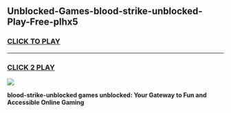 
## Unblocked-Games-blood-strike-unblocked-Play-Free-plhx5
<h3>
<a href="https://premium76.site?title=blood-strike-unblocked&ref=21A">CLICK TO PLAY</a></h3>
<hr>

<h3>
<a href="https://premium76.site?title=blood-strike-unblocked&ref=21A">CLICK 2 PLAY</a>
  
</h3>

<a href="https://premium76.site?title=blood-strike-unblocked&ref=21A"><img src="https://clearcache.store/games.png"></a>


**blood-strike-unblocked games unblocked: Your Gateway to Fun and Accessible Online Gaming**
